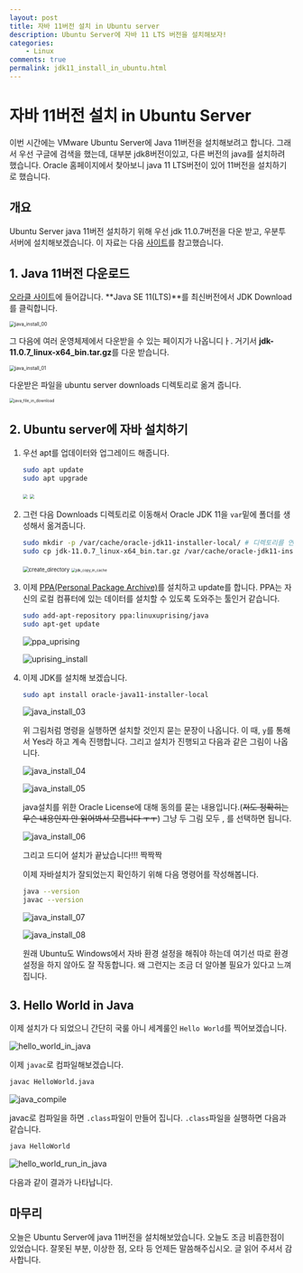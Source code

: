 ```yaml
---
layout: post
title: 자바 11버전 설치 in Ubuntu server
description: Ubuntu Server에 자바 11 LTS 버전을 설치해보자!
categories:
    - Linux
comments: true
permalink: jdk11_install_in_ubuntu.html
---
```

# 자바 11버전 설치 in Ubuntu Server

이번 시간에는 VMware Ubuntu Server에 Java 11버전을 설치해보려고 합니다. 그래서 우선 구글에 검색을 했는데, 대부분 jdk8버전이있고, 다른 버전의 java를 설치하려 했습니다. Oracle 홈페이지에서 찾아보니 java 11 LTS버전이 있어 11버전을 설치하기로 했습니다.

## 개요

Ubuntu Server java 11버전 설치하기 위해 우선 jdk 11.0.7버전을 다운 받고, 우분투 서버에 설치해보겠습니다. 이 자료는 다음 [사이트](https://www.infoworld.com/article/3514725/installing-oracle-java-se-11-on-ubuntu-18-04.html)를 참고했습니다.

## 1. Java 11버전 다운로드

[오라클 사이트](https://www.oracle.com/java/technologies/javase-downloads.html)에 들어갑니다. **Java SE 11(LTS)**를 최신버전에서 JDK Download를 클릭합니다.

<img src="/assets/images/java_install/java_install_00.PNG" alt="java_install_00" style="zoom:60%;" />

그 다음에 여러 운영체제에서 다운받을 수 있는 페이지가 나옵니디ㅏ. 거기서 **jdk-11.0.7_linux-x64_bin.tar.gz**를 다운 받습니다.

<img src="/assets/images/java_install/java_install_01.PNG" alt="java_install_01" style="zoom:60%;" />

다운받은 파일을  ubuntu server downloads 디렉토리로 옮겨 줍니다.

<img src="/assets/images/java_install/java_file_in_download.PNG" alt="java_file_in_download" style="zoom:50%;" />

## 2. Ubuntu server에 자바 설치하기

1. 우선 apt를 업데이터와 업그레이드 해줍니다.

   ```bash
   sudo apt update
   sudo apt upgrade
   ```

   <img src="/assets/images/java_install/apt_update.PNG" style="zoom:50%;" /> <img src="/assets/images/java_install/apt_upgrade.PNG" style="zoom:50%;" />

2. 그런 다음 Downloads 디렉토리로 이동해서 Oracle JDK 11을 ```var```밑에 폴더를 생성해서 옮겨줍니다.

   ```bash
   sudo mkdir -p /var/cache/oracle-jdk11-installer-local/ # 디렉토리를 연속적으로 만듦.
   sudo cp jdk-11.0.7_linux-x64_bin.tar.gz /var/cache/oracle-jdk11-installer-local/
   ```

   <img src="/assets/images/java_install/create_directory.PNG" alt="create_directory" style="zoom:67%;" />

   <img src="/assets/images/java_install/jdk_copy_in_cache.PNG" alt="jdk_copy_in_cache" style="zoom:45%;" />

3. 이제 [PPA(Personal Package Archive)](https://itsfoss.com/ppa-guide/)를 설치하고 update를 합니다. PPA는 자신의 로컬 컴퓨터에 있는 데이터를 설치할 수 있도록 도와주는 툴인거 같습니다.

   ```bash
   sudo add-apt-repository ppa:linuxuprising/java
   sudo apt-get update
   ```

   ![ppa_uprising](/assets/images/java_install/ppa_uprising.PNG)

   ![uprising_install](/assets/images/java_install/uprising_install.PNG)

4. 이제 JDK를 설치해 보겠습니다.

   ```bash
   sudo apt install oracle-java11-installer-local
   ```

   ![java_install_03](/assets/images/java_install/java_install_03.PNG)

   위 그림처럼 명령을 실행하면 설치할 것인지 묻는 문장이 나옵니다. 이 때, ```y```를 통해서 Yes라 하고 계속 진행합니다. 그리고 설치가 진행되고 다음과 같은 그림이 나옵니다.

   ![java_install_04](/assets/images/java_install/java_install_04.PNG)

   ![java_install_05](/assets/images/java_install/java_install_05.PNG)

   java설치를 위한 Oracle License에 대해 동의를 묻는 내용입니다.(~~저도 정확히는 무슨 내용인지 안 읽어봐서 모릅니다 ㅜㅜ~~) 그냥 두 그림 모두 <Ok> , <Yes> 를 선택하면 됩니다.

   ![java_install_06](/assets/images/java_install/java_install_06.PNG)

   그리고 드디어 설치가 끝났습니다!!! 짝짝짝

   이제 자바설치가 잘되었는지 확인하기 위해 다음 명령어를 작성해봅니다.

   ```bash
   java --version
   javac --version
   ```

   ![java_install_07](/assets/images/java_install/java_install_07.PNG)

   ![java_install_08](/assets/images/java_install/java_install_08.PNG)

   원래 Ubuntu도 Windows에서 자바 환경 설정을 해줘야 하는데 여기선 따로 환경설정을 하지 않아도 잘 작동합니다. 왜 그런지는 조금 더 알아볼 필요가 있다고 느껴집니다.

## 3. Hello World in  Java

이제 설치가 다 되었으니 간단히 국룰 아니 세계룰인 ```Hello World```를 찍어보겠습니다. 

  ![hello_world_in_java](/assets/images/java_install/hello_world_in_java.PNG)

이제 ```javac```로 컴파일해보겠습니다.

``` bash
javac HelloWorld.java
```

![java_compile](/assets/images/java_install/java_compile.PNG)

javac로 컴파일을 하면 ```.class```파일이 만들어 집니다. ```.class```파일을 실행하면 다음과 같습니다.

```bash
java HelloWorld
```

![hello_world_run_in_java](/assets/images/java_install/hello_world_run_in_java.PNG)

다음과 같이 결과가 나타납니다.

## 마무리

오늘은 Ubuntu Server에 java 11버전을 설치해보았습니다. 오늘도 조금 비흡한점이 있었습니다. 잘못된 부분, 이상한 점, 오타 등 언제든 말씀해주십시오. 글 읽어 주셔서 감사합니다.